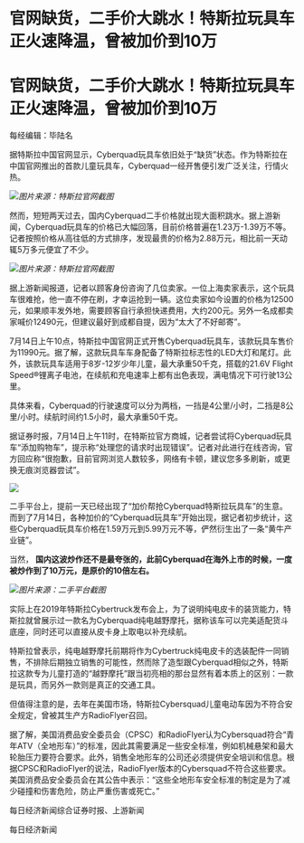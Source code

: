 # 官网缺货，二手价大跳水！特斯拉玩具车正火速降温，曾被加价到10万

# 官网缺货，二手价大跳水！特斯拉玩具车正火速降温，曾被加价到10万

每经编辑：毕陆名

据特斯拉中国官网显示，Cyberquad玩具车依旧处于“缺货”状态。作为特斯拉在中国官网推出的首款儿童玩具车，Cyberquad一经开售便引发广泛关注，行情火热。

![](https://inews.gtimg.com/om_bt/OK9MZnHLhHosJvB4dtAYWz1cM7UJoQ9xbSxS7lRVtxMqUAA/1000)_图片来源：特斯拉官网截图_

然而，短短两天过去，国内Cyberquad二手价格就出现大面积跳水。据上游新闻，Cyberquad玩具车的价格已大幅回落，目前价格普遍在1.23万-1.39万不等。记者按照价格从高往低的方式排序，发现最贵的价格为2.88万元，相比前一天动辄5万多元便宜了不少。

![](https://inews.gtimg.com/om_bt/OX30WXdByq0eOeKVP1jc0l_9d4C_RB_TLW8iYFO7R9FrsAA/1000)_图片来源：特斯拉官网截图_

据上游新闻报道，记者以顾客身份咨询了几位卖家。一位上海卖家表示，这个玩具车很难抢，他一直不停在刷，才幸运抢到一辆。这位卖家如今设置的价格为12500元，如果顺丰发外地，需要顾客自行承担快递费用，大约200元。另外一名成都卖家喊价12490元，但建议最好到成都自提，因为“太大了不好邮寄”。

7月14日上午10点，特斯拉中国官网正式开售Cyberquad玩具车，该款玩具车售价为11990元。据了解，这款玩具车车身配备了特斯拉标志性的LED大灯和尾灯。此外，该款玩具车适用于8岁-12岁少年儿童，最大承重50千克，搭载的21.6V
Flight Speed®锂离子电池，在续航和充电速率上都有出色表现，满电情况下可行驶13公里。

具体来看，Cyberquad的行驶速度可以分为两档，一挡是4公里/小时，二挡是8公里/小时。续航时间约1.5小时，最大承重50千克。

据证券时报，7月14日上午11时，在特斯拉官方商城，记者尝试将Cyberquad玩具车“添加购物车”，提示称“处理您的请求时出现错误”。记者对此进行在线咨询，官方回应称“很抱歉，目前官网浏览人数较多，网络有卡顿，建议您多多刷新，或更换无痕浏览器尝试”。

![](https://inews.gtimg.com/om_bt/O0SabDV2js9sumcrCRIY1gfmWZG8LwrloeEAAPdoRp_woAA/1000)

二手平台上，提前一天已经出现了“加价帮抢Cyberquad特斯拉玩具车”的生意。而到了7月14日，各种加价的“Cyberquad玩具车”开始出现，据记者初步统计，这些Cyberquad玩具车价格在1.59万元到5.99万元不等，俨然衍生出了一条“黄牛产业链”。

当然， **国内这波炒作还不是最夸张的，此前Cyberquad在海外上市的时候，一度被炒作到了10万元，是原价的10倍左右。**

![](https://inews.gtimg.com/om_bt/OXL1KW1Jp91G0mCQWn6K0YQ14NrNZs1tVfL0AtZQk2QegAA/1000)_图片来源：二手平台截图_

实际上在2019年特斯拉Cybertruck发布会上，为了说明纯电皮卡的装货能力，特斯拉就曾展示过一款名为Cyberquad纯电越野摩托，据称该车可以完美适配货斗底座，同时还可以直接从皮卡身上取电以补充续航。

特斯拉曾表示，纯电越野摩托前期将作为Cybertruck纯电皮卡的选装配件一同销售，不排除后期独立销售的可能性，然而除了造型跟Cyberquad相似之外，特斯拉这款专为儿童打造的“越野摩托”跟当初亮相的那台显然有着本质上的区别：一款是玩具，而另外一款则是真正的交通工具。

但值得注意的是，去年在美国市场，特斯拉Cybersquad儿童电动车因为不符合安全规定，曾被其生产方RadioFlyer召回。

据了解，美国消费品安全委员会（CPSC）和RadioFlyer认为Cybersquad符合“青年ATV（全地形车）”的标准，因此其需要满足一些安全标准，例如机械悬架和最大轮胎压力要符合要求。此外，销售全地形车的公司还必须提供安全培训和信息。根据CPSC和RadioFlyer的说法，RadioFlyer版本的Cybersquad不符合这些要求。美国消费品安全委员会在其公告中表示：“这些全地形车安全标准的制定是为了减少碰撞和伤害危险，防止严重伤害或死亡。”

每日经济新闻综合证券时报、上游新闻

每日经济新闻

